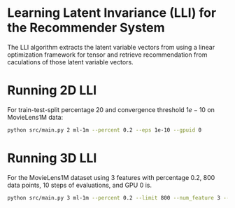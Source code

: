 # Learning Latent Invariance (LLI) for the Recommender System
The LLI algorithm extracts the latent variable vectors from using a linear optimization framework for tensor and retrieve recommendation from caculations of those latent variable vectors.

# Running 2D LLI
For train-test-split percentage $20%$ and convergence threshold $1e-10$ on MovieLens1M data:

```bash
python src/main.py 2 ml-1m --percent 0.2 --eps 1e-10 --gpuid 0
```

# Running 3D LLI
For the MovieLens1M dataset using 3 features with percentage $0.2$, $800$ data points, $10$ steps of evaluations, and GPU 0 is.

```bash
python src/main.py 3 ml-1m --percent 0.2 --limit 800 --num_feature 3 --steps 10 --gpuid 0
```
